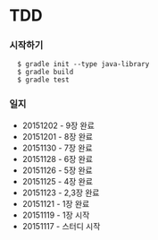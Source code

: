 # TDD

### 시작하기

```
  $ gradle init --type java-library  
  $ gradle build  
  $ gradle test
```

### 일지
- 20151202 - 9장 완료
- 20151201 - 8장 완료
- 20151130 - 7장 완료
- 20151128 - 6장 완료
- 20151126 - 5장 완료
- 20151125 - 4장 완료
- 20151123 - 2,3장 완료
- 20151121 - 1장 완료
- 20151119 - 1장 시작
- 20151117 - 스터디 시작
